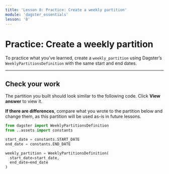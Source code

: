 ```yaml
---
title: 'Lesson 8: Practice: Create a weekly partition'
module: 'dagster_essentials'
lesson: '8'
---
```


# Practice: Create a weekly partition

To practice what you’ve learned, create a `weekly_partition` using Dagster’s `WeeklyPartitionsDefinition` with the same start and end dates.

---

## Check your work

The partition you built should look similar to the following code. Click **View answer** to view it.

**If there are differences**, compare what you wrote to the partition below and change them, as this partition will be used as-is in future lessons.

```python {% obfuscated="true" %}
from dagster import WeeklyPartitionsDefinition
from ..assets import constants

start_date = constants.START_DATE
end_date = constants.END_DATE

weekly_partition = WeeklyPartitionsDefinition(
  start_date=start_date,
  end_date=end_date
)
```
